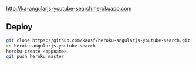 http://ka-angularjs-youtube-search.herokuapp.com

## Deploy

```sh
git clone https://github.com/kaosf/heroku-angularjs-youtube-search.git
cd heroku-angularjs-youtube-search
heroku create <appname>
git push heroku master
```
